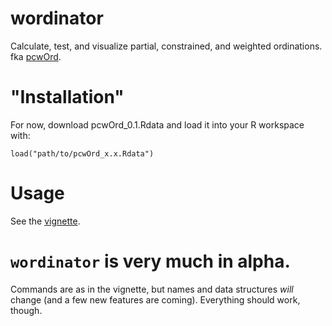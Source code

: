# wordinator
Calculate, test, and visualize partial, constrained, and weighted ordinations. fka [pcwOrd](https://github.com/pmewing/pcwOrd).

# "Installation"
For now, download pcwOrd_0.1.Rdata and load it into your R workspace with:

`load("path/to/pcwOrd_x.x.Rdata")`

# Usage
See the [vignette](https://github.com/pmewing/wordinator/blob/master/Vignette/pcwOrd-Vignette.pdf). 

# `wordinator` is very much in alpha. 
Commands are as in the vignette, but names and data structures *will* change (and a few new features are coming). Everything should work, though. 
